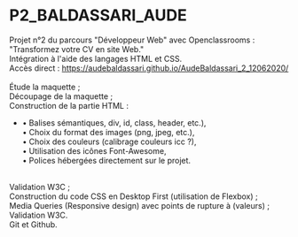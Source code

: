 # P2_BALDASSARI_AUDE<br>
Projet n°2 du parcours "Développeur Web" avec Openclassrooms : "Transformez votre CV en site Web."</br>Intégration à l'aide des langages HTML et CSS.<br>Accès direct : https://audebaldassari.github.io/AudeBaldassari_2_12062020/
<br>
<br>
Étude la maquette ;
<br>
Découpage de la maquette ;
<br>
Construction de la partie HTML :
<br>
<ul>
  <li>
    • Balises sémantiques, div, id, class, header, etc.),
    <br>
    • Choix du format des images (png, jpeg, etc.),
    <br>
    • Choix des couleurs (calibrage couleurs icc ?),
    <br>
    • Utilisation des icônes Font-Awesome,
    <br>
    • Polices hébergées directement sur le projet.
  </li>
  </ul>
    <br>
Validation W3C ;
<br>
Construction du code CSS en Desktop First (utilisation de Flexbox) ;
<br>
Media Queries (Responsive design) avec points de rupture à (valeurs) ;
<br>
Validation W3C.
<br>
Git et Github.
